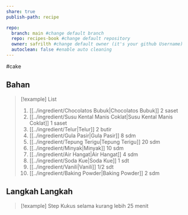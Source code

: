 ```yaml
---
share: true
publish-path: recipe

repo:
  branch: main #change default branch 
  repo: recipes-book #change default repository
  owner: safrilth #change default owner (it's your github Username)
  autoclean: false #enable auto cleaning
---
```

#cake 
## Bahan

> [!example] List
> 1. [[../ingredient/Chocolatos Bubuk|Chocolatos Bubuk]] 2 saset
> 2. [[../ingredient/Susu Kental Manis Coklat|Susu Kental Manis Coklat]] 1 saset
> 3. [[../ingredient/Telur|Telur]] 2 butir
> 4. [[../ingredient/Gula Pasir|Gula Pasir]] 8 sdm
> 5. [[../ingredient/Tepung Terigu|Tepung Terigu]] 20 sdm
> 6. [[../ingredient/Minyak|Minyak]] 10 sdm
> 7. [[../ingredient/Air Hangat|Air Hangat]] 4 sdm
> 8. [[../ingredient/Soda Kue|Soda Kue]] 1 sdt
> 9. [[../ingredient/Vanili|Vanili]] 1/2 sdt
> 10. [[../ingredient/Baking Powder|Baking Powder]] 2 sdm

## Langkah Langkah

> [!example] Step
> Kukus selama kurang lebih 25 menit


